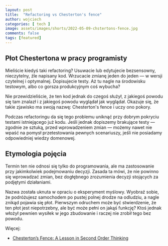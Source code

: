 ```yaml
---
layout: post
title:  "Refactoring vs Chesterton's fence"
author: wojciech
categories: [ tech ]
image: assets/images/shorts/2022-05-09-chstertons-fence.jpg
comments: false
tags: [featured]
---
```

<h2>Płot Chestertona w pracy programisty</h2>
Mieliście kiedyś taki refactoring? Usuwacie lub edytujecie bezsensowny, nieczytelny, źle napisany kod. Wrzucacie
zmianę jeden do jeden — w wersji czytelnej i optymalnej. Dopisujecie testy. Aż tu nagle na środowisku testowym, albo co
gorsza produkcyjnym coś wybucha?

Nie przewidzieliście, że ten kod jednak do czegoś służył, z jakiegoś powodu się tam znalazł i z jakiegoś powodu wyglądał
jak wyglądał. Okazuje się, że takie zjawisko ma swoją nazwę: Chesterton's fence i uczy ono
pokory. 

Podczas refactoringu da się tego problemu uniknąć przy dobrym pokryciu testami istniejącego już kodu. Jeśli jednak
dopiszemy brakujące testy — zgodnie ze sztuką, przed wprowadzeniem zmian — możemy nawet nie wpaść na pomysł
przetestowania pewnych scenariuszy, jeśli nie posiadamy odpowiedniej wiedzy domenowej.

<h2>Etymologia pojęcia</h2>
Termin ten nie odnosi się tylko do programowania, ale ma zastosowanie przy jakimkolwiek podejmowaniu decyzji. Zasada ta
mówi, że nie powinno się wprowadzać zmian, bez dogłębnego zrozumienia decyzji stojących za podjętymi działaniami.

Nazwa została uknuta w opraciu o eksperyment myślowy. Wyobraź sobie, że podróżujesz samochodem po pustej polnej drodze
na odludziu, a nagle znikąd pojawia się płot. Pierwszym odruchem może być stwierdzenie, że ten płot jest niepotrzebny,
ale być może pełni on jakąś funkcję? Ktoś jednak włożył pewnien wysiłek w jego zbudowanie i raczej nie zrobił tego bez
powodu.

Więcej:

- [Chesterton’s Fence: A Lesson in Second Order Thinking](https://fs.blog/chestertons-fence/)